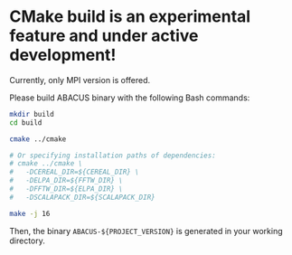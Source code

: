 # CMake build is an experimental feature and under active development!

Currently, only MPI version is offered.

Please build ABACUS binary with the following Bash commands:

```bash
mkdir build
cd build

cmake ../cmake

# Or specifying installation paths of dependencies:
# cmake ../cmake \
#   -DCEREAL_DIR=${CEREAL_DIR} \
#   -DELPA_DIR=${FFTW_DIR} \
#   -DFFTW_DIR=${ELPA_DIR} \
#   -DSCALAPACK_DIR=${SCALAPACK_DIR}

make -j 16
```

Then, the binary `ABACUS-${PROJECT_VERSION}` is generated in your working directory.

